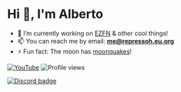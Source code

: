 # Hi 👋, I'm Alberto 

- 🔭 I’m currently working on [EZFN](https://discord.gg/fortnitemobile) & other cool things!
- 📫 You can reach me by email: **[me@repressoh.eu.org](mailto:me@repressoh.eu.org)**
- ⚡ Fun fact: The moon has [moonquakes](https://en.wikipedia.org/wiki/Quake_(natural_phenomenon)#Moonquake)!

[![YouTube](https://img.shields.io/youtube/channel/subscribers/UCU9Xo7QBaauIMJ2LEeysDQQ?style=for-the-badge&logo=youtube&cacheSeconds=1)](https://www.youtube.com/channel/UCU9Xo7QBaauIMJ2LEeysDQQ)
![Profile views](https://komarev.com/ghpvc/?username=repressoh&label=Profile%20views&color=0e75b6&style=for-the-badge)

[![Discord badge](https://discord-readme-badge.vercel.app/api?id=1003076282688491542)](https://discord-readme-badge.vercel.app/api?id=1003076282688491542)
